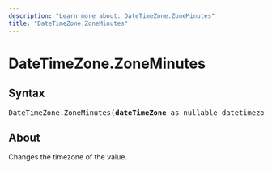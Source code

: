 ```yaml
---
description: "Learn more about: DateTimeZone.ZoneMinutes"
title: "DateTimeZone.ZoneMinutes"
---
```

# DateTimeZone.ZoneMinutes

## Syntax

<pre>
DateTimeZone.ZoneMinutes(<b>dateTimeZone</b> as nullable datetimezone) as nullable number
</pre>

## About

Changes the timezone of the value.
